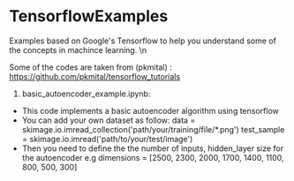 # TensorflowExamples
Examples based on Google's Tensorflow to help you understand some of the concepts in machince learning.
\n

Some of the codes are taken from (pkmital) : https://github.com/pkmital/tensorflow_tutorials

1. basic_autoencoder_example.ipynb:
- This code implements a basic autoencoder algorithm using tensorflow
- You can add your own dataset as follow:
  data = skimage.io.imread_collection('path/your/training/file/*.png')
  test_sample = skimage.io.imread('path/to/your/test/image')
- Then you need to define the the number of inputs, hidden_layer size for the autoencoder
  e.g dimensions = [2500, 2300, 2000, 1700, 1400, 1100, 800, 500, 300]
 
